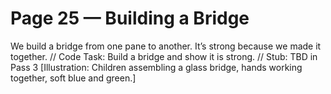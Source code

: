# Page 25 — Building a Bridge
We build a bridge from one pane to another.
It’s strong because we made it together.
// Code Task: Build a bridge and show it is strong.
// Stub: TBD in Pass 3
[Illustration: Children assembling a glass bridge, hands working together, soft blue and green.]
